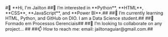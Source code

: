 <!--cabeçalho--!>

#👋 **Hi, I'm Jailton
##👀 I’m interested in **Python**, **HTML**, **CSS**, **JavaScript**, and **Power BI**.##
##🌱 I’m currently learning HTML, Python, and GitHub on DIO. I am a Data Science student.##
##🌱 Formado em Processos Gerenciais##
##💞️ I’m looking to collaborate on any project... ## 
##📫 How to reach me: email: jailtonaguiar@gmail.com.##


<!---
JAENED13/JAENED13 is a ✨ special ✨ repository because its `README.md` (this file) appears on your GitHub profile.
You can click the Preview link to take a look at your changes.
--->
